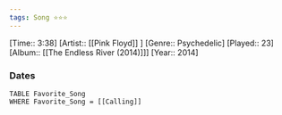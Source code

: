 ```yaml
---
tags: Song ⭐⭐⭐ 
---
```

[Time:: 3:38]
[Artist:: [[Pink Floyd]] ]
[Genre:: Psychedelic]
[Played:: 23]
[Album:: [[The Endless River (2014)]]]
[Year:: 2014]
### Dates
````dataview
TABLE Favorite_Song
WHERE Favorite_Song = [[Calling]]
````